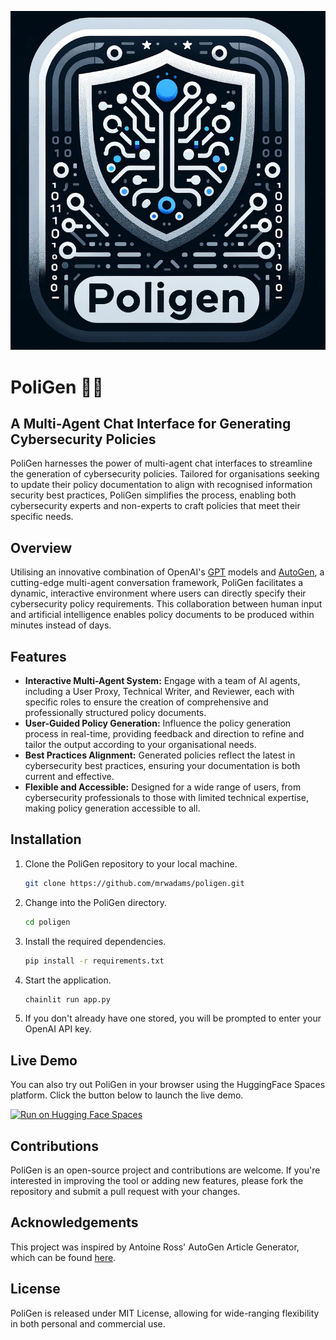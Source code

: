 ![PoliGen Logo](poligen_logo.png)

# PoliGen 📄🤖
## A Multi-Agent Chat Interface for Generating Cybersecurity Policies

PoliGen harnesses the power of multi-agent chat interfaces to streamline the generation of cybersecurity policies. Tailored for organisations seeking to update their policy documentation to align with recognised information security best practices, PoliGen simplifies the process, enabling both cybersecurity experts and non-experts to craft policies that meet their specific needs.

## Overview

Utilising an innovative combination of OpenAI's [GPT](https://openai.com/product#gpt) models and [AutoGen](https://microsoft.github.io/autogen/), a cutting-edge multi-agent conversation framework, PoliGen facilitates a dynamic, interactive environment where users can directly specify their cybersecurity policy requirements. This collaboration between human input and artificial intelligence enables policy documents to be produced within minutes instead of days.

## Features

* **Interactive Multi-Agent System:** Engage with a team of AI agents, including a User Proxy, Technical Writer, and Reviewer, each with specific roles to ensure the creation of comprehensive and professionally structured policy documents.
* **User-Guided Policy Generation:** Influence the policy generation process in real-time, providing feedback and direction to refine and tailor the output according to your organisational needs.
* **Best Practices Alignment:** Generated policies reflect the latest in cybersecurity best practices, ensuring your documentation is both current and effective.
* **Flexible and Accessible:** Designed for a wide range of users, from cybersecurity professionals to those with limited technical expertise, making policy generation accessible to all.

## Installation

1. Clone the PoliGen repository to your local machine.

    ```bash
    git clone https://github.com/mrwadams/poligen.git
    ```
    
2. Change into the PoliGen directory.

    ```bash
    cd poligen
    ```

3. Install the required dependencies.
    
    ```bash
    pip install -r requirements.txt
    ```

4. Start the application.

    ```bash
    chainlit run app.py
    ``````

5. If you don't already have one stored, you will be prompted to enter your OpenAI API key.

## Live Demo
You can also try out PoliGen in your browser using the HuggingFace Spaces platform. Click the button below to launch the live demo.

[![Run on Hugging Face Spaces](https://img.shields.io/badge/%F0%9F%A4%97-Run_on_HuggingFace_Spaces-yellow)](https://huggingface.co/spaces/mrwadams/poligen)

## Contributions

PoliGen is an open-source project and contributions are welcome. If you're interested in improving the tool or adding new features, please fork the repository and submit a pull request with your changes.

## Acknowledgements
This project was inspired by Antoine Ross' AutoGen Article Generator, which can be found [here](https://github.com/antoineross/autogen-article-generator/tree/main).

## License
PoliGen is released under MIT License, allowing for wide-ranging flexibility in both personal and commercial use.